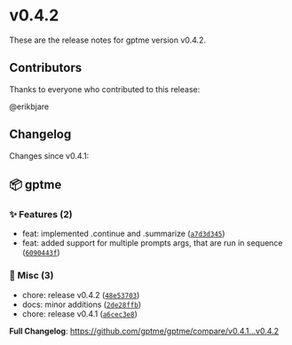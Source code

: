 # v0.4.2

These are the release notes for gptme version v0.4.2.

## Contributors

Thanks to everyone who contributed to this release:

@erikbjare

## Changelog

Changes since v0.4.1:


## 📦 gptme

### ✨ Features (2)

 - feat: implemented .continue and .summarize ([`a7d3d345`](https://github.com/gptme/gptme/commit/a7d3d345))
 - feat: added support for multiple prompts args, that are run in sequence ([`6090443f`](https://github.com/gptme/gptme/commit/6090443f))

### 🔨 Misc (3)

 - chore: release v0.4.2 ([`48e53703`](https://github.com/gptme/gptme/commit/48e53703))
 - docs: minor additions ([`2de28ffb`](https://github.com/gptme/gptme/commit/2de28ffb))
 - chore: release v0.4.1 ([`a6cec3e8`](https://github.com/gptme/gptme/commit/a6cec3e8))

**Full Changelog**: https://github.com/gptme/gptme/compare/v0.4.1...v0.4.2
